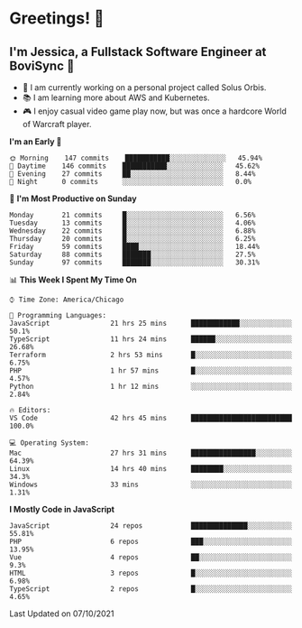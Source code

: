 # Greetings! 🧠

## I'm Jessica, a Fullstack Software Engineer at BoviSync 🐄

- 🌟 I am currently working on a personal project called Solus Orbis.
- 📚 I am learning more about AWS and Kubernetes.
- 🎮 I enjoy casual video game play now, but was once a hardcore World of Warcraft player.

<!--START_SECTION:waka-->
**I'm an Early 🐤** 

```text
🌞 Morning    147 commits    ███████████░░░░░░░░░░░░░░   45.94% 
🌆 Daytime    146 commits    ███████████░░░░░░░░░░░░░░   45.62% 
🌃 Evening    27 commits     ██░░░░░░░░░░░░░░░░░░░░░░░   8.44% 
🌙 Night      0 commits      ░░░░░░░░░░░░░░░░░░░░░░░░░   0.0%

```
📅 **I'm Most Productive on Sunday** 

```text
Monday       21 commits     █░░░░░░░░░░░░░░░░░░░░░░░░   6.56% 
Tuesday      13 commits     █░░░░░░░░░░░░░░░░░░░░░░░░   4.06% 
Wednesday    22 commits     █░░░░░░░░░░░░░░░░░░░░░░░░   6.88% 
Thursday     20 commits     █░░░░░░░░░░░░░░░░░░░░░░░░   6.25% 
Friday       59 commits     ████░░░░░░░░░░░░░░░░░░░░░   18.44% 
Saturday     88 commits     ███████░░░░░░░░░░░░░░░░░░   27.5% 
Sunday       97 commits     ███████░░░░░░░░░░░░░░░░░░   30.31%

```


📊 **This Week I Spent My Time On** 

```text
⌚︎ Time Zone: America/Chicago

💬 Programming Languages: 
JavaScript               21 hrs 25 mins      ████████████░░░░░░░░░░░░░   50.1% 
TypeScript               11 hrs 24 mins      ██████░░░░░░░░░░░░░░░░░░░   26.68% 
Terraform                2 hrs 53 mins       █░░░░░░░░░░░░░░░░░░░░░░░░   6.75% 
PHP                      1 hr 57 mins        █░░░░░░░░░░░░░░░░░░░░░░░░   4.57% 
Python                   1 hr 12 mins        ░░░░░░░░░░░░░░░░░░░░░░░░░   2.84%

🔥 Editors: 
VS Code                  42 hrs 45 mins      █████████████████████████   100.0%

💻 Operating System: 
Mac                      27 hrs 31 mins      ████████████████░░░░░░░░░   64.39% 
Linux                    14 hrs 40 mins      ████████░░░░░░░░░░░░░░░░░   34.3% 
Windows                  33 mins             ░░░░░░░░░░░░░░░░░░░░░░░░░   1.31%

```

**I Mostly Code in JavaScript** 

```text
JavaScript               24 repos            ██████████████░░░░░░░░░░░   55.81% 
PHP                      6 repos             ███░░░░░░░░░░░░░░░░░░░░░░   13.95% 
Vue                      4 repos             ██░░░░░░░░░░░░░░░░░░░░░░░   9.3% 
HTML                     3 repos             █░░░░░░░░░░░░░░░░░░░░░░░░   6.98% 
TypeScript               2 repos             █░░░░░░░░░░░░░░░░░░░░░░░░   4.65%

```



 Last Updated on 07/10/2021
<!--END_SECTION:waka-->

<!--
**jessikuh/jessikuh** is a ✨ _special_ ✨ repository because its `README.md` (this file) appears on your GitHub profile.

Here are some ideas to get you started:

- 🔭 I’m currently working on ...
- 🌱 I’m currently learning ...
- 👯 I’m looking to collaborate on ...
- 🤔 I’m looking for help with ...
- 💬 Ask me about ...
- 📫 How to reach me: ...
- 😄 Pronouns: ...
- ⚡ Fun fact: ...
-->
